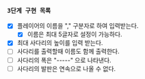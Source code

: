 ### `3단계 구현 목록`
- [X] 플레이어의 이름을 "," 구분자로 하여 입력받는다.
  - [X] 이름은 최대 5글자로 설정이 가능하다.
- [X] 최대 사다리의 높이를 입력 받는다. 
- [ ] 사다리를 출력할때 이름도 함께 출력한다.
- [ ] 사다리의 폭은 "-----" 으로 나타낸다.
- [ ] 사다리의 발판은 연속으로 나올 수 없다.